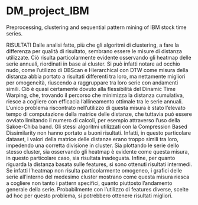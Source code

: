 # DM_project_IBM
Preprocessing, clustering and sequential pattern mining of IBM stock time series.


RISULTATI
Dalle analisi fatte, più che gli algoritmi di clustering, a fare la differenza per qualità di risultato, sembrano essere le misure di distanza utilizzate. Ciò risulta particolarmente evidente osservando gli heatmap delle serie annuali, riordinati in base ai cluster.
Si può infatti notare ad occhio nudo, come l’utilizzo di DBScan e Hierarchical con DTW come misura della distanza abbia portato a risultati differenti tra loro, ma nettamente migliori per omogeneità, riuscendo a raggruppare tra loro serie con andamenti simili. Ciò è quasi certamente dovuto alla flessibilità del Dinamic Time Warping, che, trovando il percorso che minimizza la distanza cumulativa, riesce a cogliere con efficacia l’allineamento ottimale tra le serie annuali.
L’unico problema riscontrato nell’utilizzo di questa misura è stato l’elevato tempo di computazione della matrice delle distanze, che tuttavia può essere ovviato limitando il numero di calcoli, per esempio attraverso l’uso della Sakoe-Chiba band.
Gli stessi algoritmi utilizzati con la Compression Based Dissimilarity non hanno portato a buoni risultati. Infatti, in questo particolare dataset, i valori della matrice delle distanze erano troppo simili tra loro, impedendo una corretta divisione in cluster. Sia plottando le serie dello stesso cluster, sia osservando gli heatmap è evidente come questa misura, in questo particolare caso, sia risultata inadeguata.
Infine, per quanto riguarda la distanza basata sulle features, si sono ottenuti risultati intermedi. Se infatti l’heatmap non risulta particolarmente omogeneo, i grafici delle serie all’interno del medesimo cluster mostrano come questa misura riesca a cogliere non tanto i pattern specifici, quanto piuttosto l’andamento generale della serie. Probabilmente con l’utilizzo di features diverse, scelte ad hoc per questo problema, si potrebbero ottenere risultati migliori.
